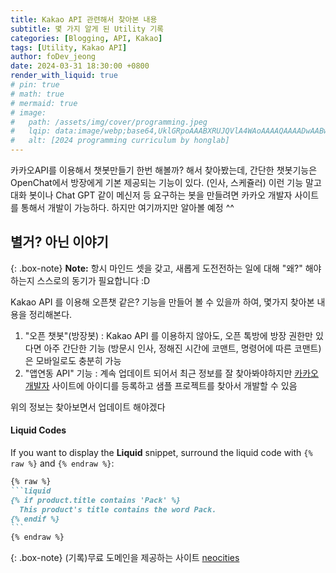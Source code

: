 ```yaml
---
title: Kakao API 관련해서 찾아본 내용
subtitle: 몇 가지 알게 된 Utility 기록
categories: [Blogging, API, Kakao]
tags: [Utility, Kakao API]
author: foDev_jeong
date: 2024-03-31 18:30:00 +0800
render_with_liquid: true
# pin: true
# math: true
# mermaid: true
# image:
#   path: /assets/img/cover/programming.jpeg
#   lqip: data:image/webp;base64,UklGRpoAAABXRUJQVlA4WAoAAAAQAAAADwAABwAAQUxQSDIAAAARL0AmbZurmr57yyIiqE8oiG0bejIYEQTgqiDA9vqnsUSI6H+oAERp2HZ65qP/VIAWAFZQOCBCAAAA8AEAnQEqEAAIAAVAfCWkAALp8sF8rgRgAP7o9FDvMCkMde9PK7euH5M1m6VWoDXf2FkP3BqV0ZYbO6NA/VFIAAAA
#   alt: [2024 programming curriculum by honglab]
---
```


카카오API를 이용해서 챗봇만들기 한번 해볼까? 해서 찾아봤는데, 간단한 챗봇기능은 OpenChat에서 방장에게 기본 제공되는 기능이 있다. (인사, 스케쥴러) 이런 기능 말고 대화 봇이나 Chat GPT 같이 메신저 등 요구하는 봇을 만들려면 카카오 개발자 사이트를 통해서 개발이 가능하다. 하지만 여기까지만 알아볼 예정 ^^

## **별거? 아닌 이야기**

{: .box-note}
**Note:** 항시 마인드 셋을 갖고, 새롭게 도전전하는 일에 대해 "왜?" 해야하는지 스스로의 동기가 필요합니다 :D

Kakao API 를 이용해 오픈챗 같은? 기능을 만들어 볼 수 있을까 하여, 몇가지 찾아본 내용을 정리해본다.

1. "오픈 챗봇"(방장봇) : Kakao API 를 이용하지 않아도, 오픈 톡방에 방장 권한만 있다면 아주 간단한 기능 (방문시 인사, 정해진 시간에 코맨트, 명령어에 따른 코맨트)은 모바일로도 충분히 가능
2. "앱연동 API" 기능 : 계속 업데이트 되어서 최근 정보를 잘 찾아봐야하지만 [카카오개발자](https://developers.kakao.com/) 사이트에 아이디를 등록하고 샘플 프로젝트를 찾아서 개발할 수 있음

위의 정보는 찾아보면서 업데이트 해야겠다


#### Liquid Codes

If you want to display the **Liquid** snippet, surround the liquid code with `{% raw %}` and `{% endraw %}`:

````markdown
{% raw %}
```liquid
{% if product.title contains 'Pack' %}
  This product's title contains the word Pack.
{% endif %}
```
{% endraw %}
````

{: .box-note}
(기록)무료 도메인을 제공하는 사이트 [neocities](https://neocities.org/)